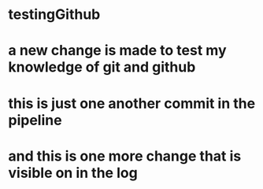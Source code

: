 # testingGithub
# a new change is made to test my knowledge of git and github  
# this is just one another commit in the pipeline 
# and this is one more change that is visible on in the log 